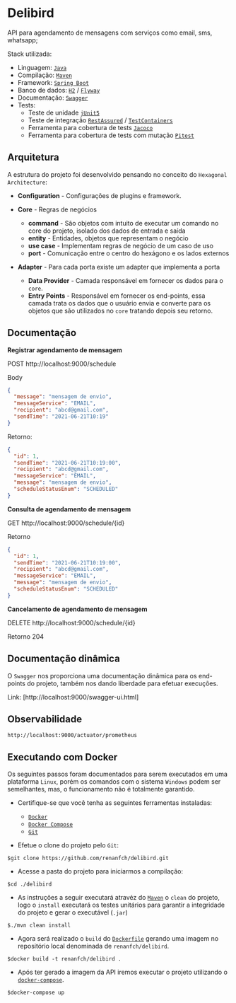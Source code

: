 # Delibird

API para agendamento de mensagens com serviços como email, sms, whatsapp;

Stack utilizada:

* Linguagem: [`Java`](https://www.oracle.com/technetwork/java/javase/downloads/index.html)
* Compilação: [`Maven`](https://maven.apache.org/)
* Framework: [`Spring Boot`](https://spring.io/projects/spring-boot)
* Banco de dados: [`H2`](h2database.com) / [`Flyway`](https://flywaydb.org)
* Documentação: [`Swagger`](https://swagger.io)
* Tests:
    * Teste de unidade [`jUnit5`](https://junit.org/junit5/docs/current/user-guide/)
    * Teste de integração [`RestAssured`](https://rest-assured.io/) / [`TestContainers`](https://www.testcontainers.org/)
    * Ferramenta para cobertura de tests [`Jacoco`](https://www.jacoco.org)
    * Ferramenta para cobertura de tests com mutação [`Pitest`](https://pitest.org/)

## Arquitetura

A estrutura do projeto foi desenvolvido pensando no conceito do
`Hexagonal Architecture`:

* **Configuration** - Configurações de plugins e framework.

* **Core** - Regras de negócios
    * **command** - São objetos com intuito de executar um comando no core do projeto, 
      isolado dos dados de entrada e saída
    * **entity** - Entidades, objetos que representam o negócio
    * **use case** - Implementam regras de negócio de um caso de uso
    * **port** - Comunicação entre o centro do hexágono e os lados externos

* **Adapter** - Para cada porta existe um adapter que implementa a porta
    * **Data Provider** - Camada responsável em fornecer os dados para o `core`.
    * **Entry Points** - Responsável em fornecer os end-points, essa camada trata os dados que o usuário envia
      e converte para os objetos que são utilizados no `core` tratando depois seu retorno.

## Documentação

**Registrar agendamento de mensagem**

POST http://localhost:9000/schedule

Body

```json
{
  "message": "mensagem de envio",
  "messageService": "EMAIL",
  "recipient": "abcd@gmail.com",
  "sendTime": "2021-06-21T10:19"
}
```

Retorno:

```json
{
  "id": 1,
  "sendTime": "2021-06-21T10:19:00",
  "recipient": "abcd@gmail.com",
  "messageService": "EMAIL",
  "message": "mensagem de envio",
  "scheduleStatusEnum": "SCHEDULED"
}
```

**Consulta de agendamento de mensagem**

GET http://localhost:9000/schedule/{id}

Retorno

```json
{
  "id": 1,
  "sendTime": "2021-06-21T10:19:00",
  "recipient": "abcd@gmail.com",
  "messageService": "EMAIL",
  "message": "mensagem de envio",
  "scheduleStatusEnum": "SCHEDULED"
}
```

**Cancelamento de agendamento de mensagem**

DELETE http://localhost:9000/schedule/{id}

Retorno 204

## Documentação dinâmica

O `Swagger` nos proporciona uma documentação dinâmica para os end-points do projeto, também nos dando liberdade para
efetuar execuções.

Link: [http://localhost:9000/swagger-ui.html]

## Observabilidade

```Endpoint que fornece métricas no formato necessário para utilização em um servidor prometheus.
http://localhost:9000/actuator/prometheus
```

## Executando com Docker

Os seguintes passos foram documentados para serem executados em uma plataforma
`Linux`, porém os comandos com o sistema `Windows` podem ser semelhantes, mas, o funcionamento não é totalmente
garantido.

- Certifique-se que você tenha as seguintes ferramentas instaladas:

    - [`Docker`](https://docs.docker.com/install/)
    - [`Docker Compose`](https://docs.docker.com/compose/install/)
    - [`Git`](https://git-scm.com/downloads)

- Efetue o clone do projeto pelo `Git`:

```shell
$git clone https://github.com/renanfch/delibird.git
```

- Acesse a pasta do projeto para iniciarmos a compilação:

```shell
$cd ./delibird
```

- As instruções a seguir executará atravéz do [`Maven`](https://maven.apache.org/)
  o `clean` do projeto, logo o `install` executará os testes unitários para garantir a integridade do projeto e gerar o
  executável (`.jar`)

```shell
$./mvn clean install
```

- Agora será realizado o `build` do [`Dockerfile`](./Dockerfile) gerando uma imagem no repositório local denominada
  de `renanfch/delibird`.

```shell
$docker build -t renanfch/delibird .
```

- Após ter gerado a imagem da API iremos executar o projeto utilizando o [`docker-compose`](./docker-compose.yml).

```shell
$docker-compose up
```
